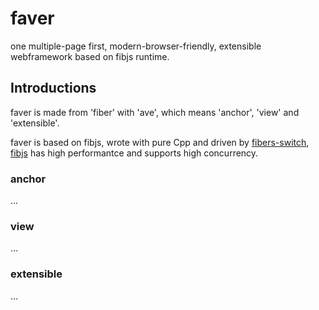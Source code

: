 # faver
 one multiple-page first, modern-browser-friendly, extensible webframework based on fibjs runtime.

## Introductions

faver is made from 'fiber' with 'ave', which means 'anchor', 'view' and 'extensible'.

faver is based on fibjs, wrote with pure Cpp and driven by [fibers-switch], [fibjs] has high performantce and supports high concurrency.

### anchor
...

### view
...

### extensible
...

[fibers-switch]:https://en.wikipedia.org/wiki/Fiber_(computer_science)
[fibjs]:https://github.com/fibjs/fibjs

